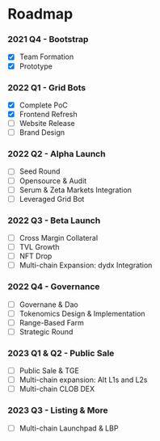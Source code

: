 # Roadmap

### 2021 Q4 - Bootstrap

* [x] Team Formation
* [x] Prototype

### 2022 Q1 - Grid Bots

* [x] Complete PoC
* [x] Frontend Refresh
* [ ] Website Release
* [ ] Brand Design

### 2022 Q2 - Alpha Launch

* [ ] Seed Round
* [ ] Opensource & Audit
* [ ] Serum & Zeta Markets Integration
* [ ] Leveraged Grid Bot

### 2022 Q3 - Beta Launch

* [ ] Cross Margin Collateral
* [ ] TVL Growth
* [ ] NFT Drop
* [ ] Multi-chain Expansion: dydx Integration

### 2022 Q4 - Governance

* [ ] Governane & Dao
* [ ] Tokenomics Design & Implementation
* [ ] Range-Based Farm
* [ ] Strategic Round

### 2023 Q1 & Q2 - Public Sale

* [ ] Public Sale & TGE
* [ ] Multi-chain expansion: Alt L1s and L2s
* [ ] Multi-chain CLOB DEX

### 2023 Q3 - Listing & More

* [ ] Multi-chain Launchpad & LBP
